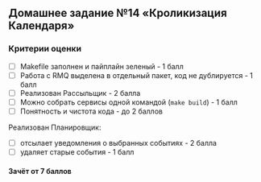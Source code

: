 ## Домашнее задание №14 «Кроликизация Календаря»

### Критерии оценки
- [ ] Makefile заполнен и пайплайн зеленый - 1 балл
- [ ] Работа с RMQ выделена в отдельный пакет, код не дублируется - 1 балл
- [ ] Реализован Рассыльщик - 2 балла
- [ ] Можно собрать сервисы одной командой (`make build`) - 1 балл 
- [ ] Понятность и чистота кода - до 2 баллов

Реализован Планировщик:
- [ ] отсылает уведомления о выбранных событиях - 2 балла
- [ ] удаляет старые события - 1 балл
    
#### Зачёт от 7 баллов
